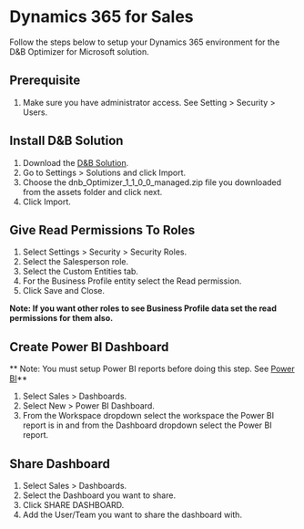 # Dynamics 365 for Sales

Follow the steps below to setup your Dynamics 365 environment for the D&B Optimizer for Microsoft solution.

## Prerequisite
1. Make sure you have administrator access. See Setting > Security > Users.

## Install D&B Solution
1. Download the <a href="/assets/dnb_Optimizer_1_1_0_0_managed.zip" download>D&B Solution</a>.
2. Go to Settings > Solutions and click Import.
3. Choose the dnb_Optimizer_1_1_0_0_managed.zip file you downloaded from the assets folder and click next.
4. Click Import.

## Give Read Permissions To Roles 
1. Select Settings > Security > Security Roles.
2. Select the Salesperson role.
3. Select the Custom Entities tab.
4. For the Business Profile entity select the Read permission.
5. Click Save and Close.

**Note: If you want other roles to see Business Profile data set the read permissions for them also.**

## Create Power BI Dashboard
** Note: You must setup Power BI reports before doing this step. See [Power BI](powerbi.md)**

1. Select Sales > Dashboards.
2. Select New > Power BI Dashboard.
3. From the Workspace dropdown select the workspace the Power BI report is in and from the Dashboard dropdown select the Power BI report.

## Share Dashboard
1. Select Sales > Dashboards.
2. Select the Dashboard you want to share.
3. Click SHARE DASHBOARD.
4. Add the User/Team you want to share the dashboard with.